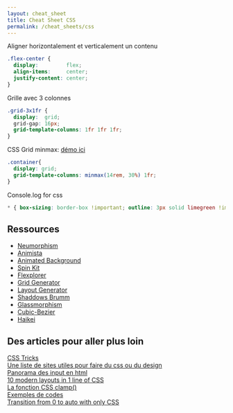 ```yaml
---
layout: cheat_sheet
title: Cheat Sheet CSS
permalink: /cheat_sheets/css
---
```


Aligner horizontalement et verticalement un contenu

```css
.flex-center {
  display:         flex;
  align-items:     center;
  justify-content: center;
}
```

Grille avec 3 colonnes

```css
.grid-3x1fr {
  display:  grid;
  grid-gap: 16px;
  grid-template-columns: 1fr 1fr 1fr;
}
```

CSS Grid minmax: [démo ici](https://www.pinterest.fr/pin/710865122455863798/)

```css
.container{
  display: grid;
  grid-template-columns: minmax(14rem, 30%) 1fr;
}
```

Console.log for css

```css
* { box-sizing: border-box !important; outline: 3px solid limegreen !important}
```

<h2>Ressources</h2>

- [Neumorphism](https://neumorphism.io/#e0e0e0)
- [Animista](https://animista.net/play)
- [Animated Background](https://wweb.dev/resources/animated-css-background-generator)
- [Spin Kit](https://tobiasahlin.com/spinkit/)
- [Flexplorer](https://bennettfeely.com/flexplorer/)
- [Grid Generator](https://cssgrid-generator.netlify.app/)
- [Layout Generator](https://layout.bradwoods.io/)
- [Shaddows Brumm](https://shadows.brumm.af/)
- [Glassmorphism](https://hype4.academy/tools/glassmorphism-generator)
- [Cubic-Bezier](https://cubic-bezier.com/#.17,.67,.83,.67)
- [Haikei](https://app.haikei.app/)

<h2>Des articles pour aller plus loin</h2>

<a href="https://css-tricks.com/snippets/css/a-guide-to-flexbox/"
   class="underlined"
   target="_blank">
  CSS Tricks
</a>
<br>
<a href="https://medium.com/@Cesscode/list-of-useful-websites-every-web-developer-should-know-about-c8561b862e5f"
   class="underlined"
   target="_blank">
  Une liste de sites utiles pour faire du css ou du design
</a>
<br>
<a href="https://dev.to/smpnjn/everything-youll-ever-need-to-know-about-html-input-types-38lb"
   class="underlined"
   target="_blank">
  Panorama des input en html
</a>
<br>
<a href="https://www.youtube.com/watch?v=qm0IfG1GyZU&t=126s&ab_channel=GoogleChromeDevelopers"
   class="underlined"
   target="_blank">
  10 modern layouts in 1 line of CSS
</a>
<br>
<a href="https://www.swebdev.fr/blog/la-fonction-css-clamp"
   class="underlined"
   target="_blank">
  La fonction CSS clamp()
</a>
<br>
<a href="https://github.com/atherosai/ui/tree/main/"
   class="underlined"
   target="_blank">
  Exemples de codes
</a>
<br>
<a href="https://keithjgrant.com/posts/2023/04/transitioning-to-height-auto/"
   class="underlined"
   target="_blank">
  Transition from 0 to auto with only CSS
</a>

